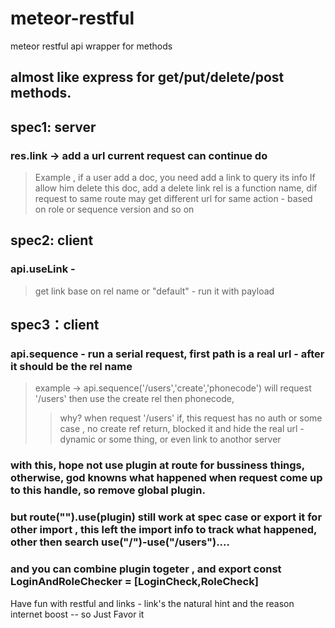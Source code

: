 # meteor-restful
meteor restful api wrapper for methods

## almost like express for get/put/delete/post methods.

## spec1: server

### res.link -> add a url current request can continue do
> Example , if a user add a doc, you need add a link to query its info 
> If allow him delete this doc, add a delete link
> rel is a function name, dif request to same route may get different url for same action - based on role or sequence version and so on

## spec2: client
### api.useLink -
> get link base on rel name or "default" -
> run it with payload

## spec3：client
### api.sequence -  run a serial request, first path is a real url - after it should be the rel name 
> example -> api.sequence('/users','create','phonecode')
>  will request '/users' then use the create rel then phonecode,
>> why?  when request '/users' if, this request has no auth or some case , no create ref return, blocked it and hide the real url - dynamic or some thing, or even link to anothor server


### with this, hope not use plugin at route for bussiness things, otherwise, god knowns what happened when request come up to this handle, so remove global plugin.

### but route("").use(plugin) still work at spec case or export it for other import , this left the import info to track what happened, other then search use("/")-use("/users")....

### and you can combine plugin togeter , and export const LoginAndRoleChecker = [LoginCheck,RoleCheck]

Have fun with restful and links - link's the natural hint and the reason internet boost -- so Just Favor it
